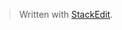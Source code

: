 


> Written with [StackEdit](https://stackedit.io/).


<!--stackedit_data:
eyJoaXN0b3J5IjpbLTE2MzQwNjczOTIsNzMwOTk4MTE2XX0=
-->